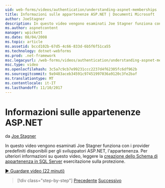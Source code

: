 ```yaml
---
uid: web-forms/videos/authentication/understanding-aspnet-memberships
title: Informazioni sulle appartenenze ASP.NET | Documenti Microsoft
author: JoeStagner
description: In questo video vengono esaminati Joe Stagner funziona con i provider predefiniti disponibili per gli sviluppatori ASP.NET, l'appartenenza. Per ulteriori informazioni sulla parola...
ms.author: aspnetcontent
manager: wpickett
ms.date: 08/04/2008
ms.topic: article
ms.assetid: bccd102b-67d5-4c66-833d-6b5f6f51ca55
ms.technology: dotnet-webforms
ms.prod: .net-framework
msc.legacyurl: /web-forms/videos/authentication/understanding-aspnet-memberships
msc.type: video
ms.openlocfilehash: 3c5a7c9cb7e99231ccc2237d4f62305fc6df962b
ms.sourcegitcommit: 9a9483aceb34591c97451997036a9120c3fe2baf
ms.translationtype: MT
ms.contentlocale: it-IT
ms.lasthandoff: 11/10/2017
---
```

<a name="understanding-aspnet-memberships"></a>Informazioni sulle appartenenze ASP.NET
====================
da [Joe Stagner](https://github.com/JoeStagner)

In questo video vengono esaminati Joe Stagner funziona con i provider predefiniti disponibili per gli sviluppatori ASP.NET, l'appartenenza. Per ulteriori informazioni su questo video, leggere la [creazione dello Schema di appartenenza in SQL Server](../../overview/older-versions-security/membership/creating-the-membership-schema-in-sql-server-vb.md) esercitazione sulla protezione.

[&#9654; Guardare video (22 minuti)](https://channel9.msdn.com/Blogs/ASP-NET-Site-Videos/understanding-aspnet-memberships)

>[!div class="step-by-step"]
[Precedente](use-custom-principal-objects.md)
[Successivo](configuring-sql-to-work-with-membership-schemas.md)
